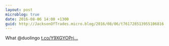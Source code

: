 ```yaml
---
layout: post
microblog: true
date: 2016-08-06 14:00 +1300
guid: http://JacksonOfTrades.micro.blog/2016/08/06/t761728513955106816.html
---
```

What @duolingo [t.co/Y9XGYOPrj...](https://t.co/Y9XGYOPrjm)
